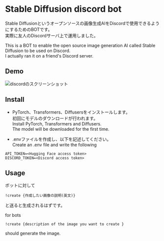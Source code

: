 # Stable Diffusion discord bot
Stable Diffusionというオープンソースの画像生成AIをDiscordで使用できるようにするためのBOTです。  
実際に友人のDiscordサーバ上で運用しました。  

This is a BOT to enable the open source image generation AI called Stable Diffusion to be used on Discord.  
I actually ran it on a friend's Discord server.  

## Demo
![discordのスクリーンショット](https://user-images.githubusercontent.com/75778273/220875327-68f7b4a1-af0f-49c9-88d4-7d1c7652068f.png)

## Install
- PyTorch、Transformers、Diffusersをインストールします。  
初回にモデルのダウンロードが行われます。  
Install PyTorch, Transformers and Diffusers.  
The model will be downloaded for the first time.

- .envファイルを作成し、以下を記述してください。  
Create an .env file and write the following

```
API_TOKEN=<Hugging Face access token>
DISCORD_TOKEN=<Discord access token>
```

## Usage
ボットに対して
```
!create {作成したい画像の説明(英文)}
```
と送ると生成されるはずです。

for bots
```
!create {description of the image you want to create }
```
should generate the image.
